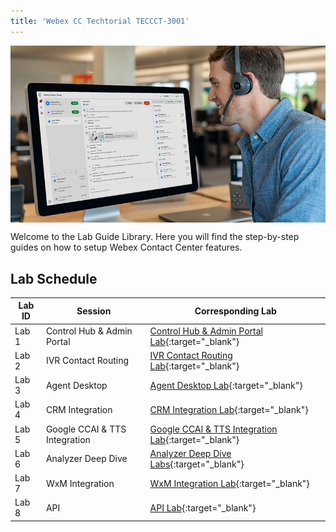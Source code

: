```yaml
---
title: 'Webex CC Techtorial TECCCT-3001'
---
```


<img align="middle" src="../images/12_51_47.jpg" width="1000" />


Welcome to the Lab Guide Library. Here you will find the step-by-step guides on how to setup Webex Contact Center features.



## Lab Schedule

| Lab ID     | Session                                | Corresponding Lab                                                                                      
| ---------- | -------------------------------------- | --------------------------------------------------------------------------------------------- 
| Lab 1 | Control Hub & Admin Portal  | [Control Hub & Admin Portal Lab](CH.md){:target="\_blank"}                               
| Lab 2 | IVR Contact Routing         | [IVR Contact Routing Lab](IVR.md){:target="\_blank"}                                      
| Lab 3 | Agent Desktop               | [Agent Desktop Lab](AgentSupervisor.md){:target="\_blank"}
| Lab 4 | CRM Integration                | [CRM Integration Lab](CRM.md){:target="\_blank"}  
| Lab 5 | Google CCAI & TTS Integration                | [Google CCAI & TTS Integration Lab](CCAI.md){:target="\_blank"} 
| Lab 6 | Analyzer Deep Dive        | [Analyzer Deep Dive Labs](Analyzer.md){:target="\_blank"}                  
| Lab 7 | WxM Integration               | [WxM Integration Lab](WxM.md){:target="\_blank"}  
| Lab 8 | API                        | [API Lab](APIs.md){:target="\_blank"} 
